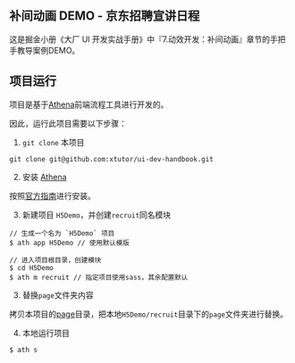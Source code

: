 ## 补间动画 DEMO - 京东招聘宣讲日程

这是掘金小册《大厂 UI 开发实战手册》中『7.动效开发：补间动画』章节的手把手教导案例DEMO。

## 项目运行

项目是基于[Athena](https://github.com/o2team/athena)前端流程工具进行开发的。

因此，运行此项目需要以下步骤：

1. `git clone` 本项目

```
git clone git@github.com:xtutor/ui-dev-handbook.git
```

2. 安装 [Athena](https://github.com/o2team/athena)

按照[官方指南](https://github.com/o2team/athena)进行安装。

3. 新建项目 `H5Demo`，并创建`recruit`同名模块

```
// 生成一个名为 `H5Demo` 项目
$ ath app H5Demo // 使用默认模版

// 进入项目根目录，创建模块
$ cd H5Demo
$ ath m recruit // 指定项目使用sass，其余配置默认
```

3. 替换`page`文件夹内容

拷贝本项目的[page](./recruit/page)目录，把本地`H5Demo/recruit`目录下的`page`文件夹进行替换。

4. 本地运行项目

```
$ ath s
```
